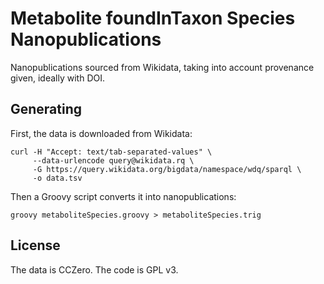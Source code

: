 # Metabolite foundInTaxon Species Nanopublications

Nanopublications sourced from Wikidata, taking into account provenance given,
ideally with DOI.

## Generating

First, the data is downloaded from Wikidata:

```shell
curl -H "Accept: text/tab-separated-values" \
     --data-urlencode query@wikidata.rq \
     -G https://query.wikidata.org/bigdata/namespace/wdq/sparql \
     -o data.tsv
```

Then a Groovy script converts it into nanopublications:

```shell
groovy metaboliteSpecies.groovy > metaboliteSpecies.trig
```

## License

The data is CCZero. The code is GPL v3.
